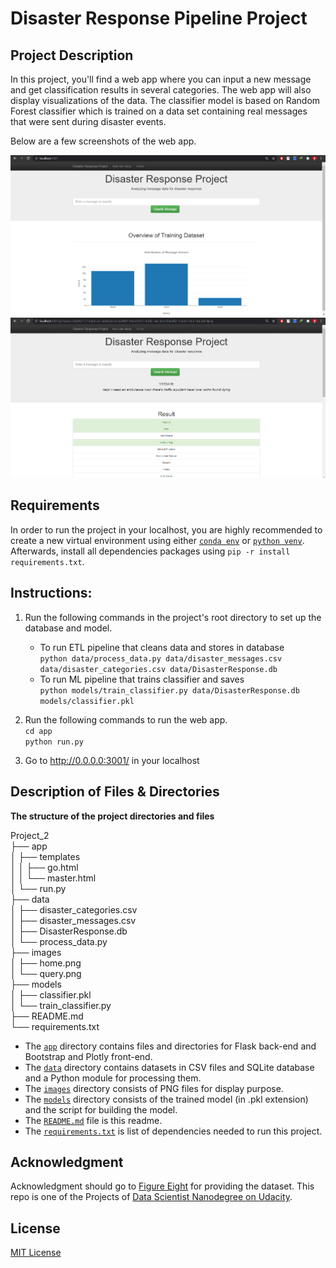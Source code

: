 # Disaster Response Pipeline Project

## Project Description
In this project, you'll find a web app where you can input a new message and get classification results in several categories. The web app will also display visualizations of the data. The classifier model is based on Random Forest classifier which is trained on a data set containing real messages that were sent during disaster events.

Below are a few screenshots of the web app.

![](images/home.png)
![](images/query.png)

## Requirements

In order to run the project in your localhost, you are highly recommended to create a new virtual environment using either [`conda env`](https://conda.io/docs/user-guide/tasks/manage-environments.html) or [`python venv`](https://docs.python.org/3/tutorial/venv.html). Afterwards, install all dependencies packages using `pip -r install requirements.txt`.

## Instructions:
1. Run the following commands in the project's root directory to set up the database and model.

    - To run ETL pipeline that cleans data and stores in database<br>
        `python data/process_data.py data/disaster_messages.csv data/disaster_categories.csv data/DisasterResponse.db`
    - To run ML pipeline that trains classifier and saves<br>
        `python models/train_classifier.py data/DisasterResponse.db models/classifier.pkl`

2. Run the following commands to run the web app.<br>
	`cd app`<br>
    `python run.py`<br>

3. Go to http://0.0.0.0:3001/ in your localhost

## Description of Files & Directories

**The structure of the project directories and files**

Project_2<br>
├── app<br>
│   ├── templates<br>
│   │   ├── go.html<br>
│	│	└── master.html<br>
│	└── run.py<br>
├── data<br>
│   ├── disaster_categories.csv<br>
│   ├── disaster_messages.csv<br>
│	├── DisasterResponse.db<br>
│	└── process_data.py<br>
├── images<br>
│	├── home.png<br>
│	└── query.png<br>
├── models<br>
│	├── classifier.pkl<br>
│	└── train_classifier.py<br>
├── README.md<br>
└── requirements.txt<br>

- The [`app`](./app) directory contains files and directories for Flask back-end and Bootstrap and Plotly front-end.
- The [`data`](./data) directory contains datasets in CSV files and SQLite database and a Python module for processing them.
- The [`images`](./images) directory consists of PNG files for display purpose.
- The [`models`](./models) directory consists of the trained model (in .pkl extension) and the script for building the model.
- The [`README.md`](./README.md) file is this readme.
- The [`requirements.txt`](./requirements.txt) is list of dependencies needed to run this project.

## Acknowledgment
Acknowledgment should go to [Figure Eight](https://www.figure-eight.com/) for providing the dataset. This repo is one of the Projects of [Data Scientist Nanodegree on Udacity](https://www.udacity.com/course/data-scientist-nanodegree--nd025).

## License
[MIT License](../LICENSE)